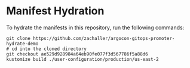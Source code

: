 # Manifest Hydration

To hydrate the manifests in this repository, run the following commands:

```shell
git clone https://github.com/zachaller/argocon-gitops-promoter-hydrate-demo
# cd into the cloned directory
git checkout ae529d928984a64eb90fe077f3d567786f5a88d6
kustomize build ./user-configuration/production/us-east-2
```
